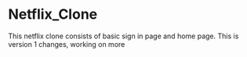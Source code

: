 # Netflix_Clone
This netflix clone consists of basic sign in page and home page.
This is version 1 changes, working on more

